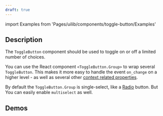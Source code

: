 ```yaml
---
draft: true
---
```


import Examples from 'Pages/uilib/components/toggle-button/Examples'

## Description

The `ToggleButton` component should be used to toggle on or off a limited number of choices.

You can use the React component `<ToggleButton.Group>` to wrap several `ToggleButton`. This makes it more easy to handle the event `on_change` on a higher level - as well as several other [context related properties](uilib/components/toggle-button#tab-properties).

By default the `ToggleButton.Group` is single-select, like a [Radio](/uilib/components/radio) button. But You can easily enable `multiselect` as well.

## Demos

<Examples />
